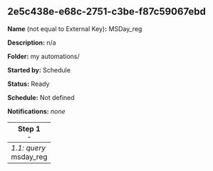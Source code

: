 ## 2e5c438e-e68c-2751-c3be-f87c59067ebd

**Name** (not equal to External Key)**:** MSDay_reg

**Description:** n/a

**Folder:** my automations/

**Started by:** Schedule

**Status:** Ready

**Schedule:** Not defined

**Notifications:** _none_


| Step 1<br>_<small>-</small>_ |
| --- |
| _1.1: query_<br>msday_reg |

